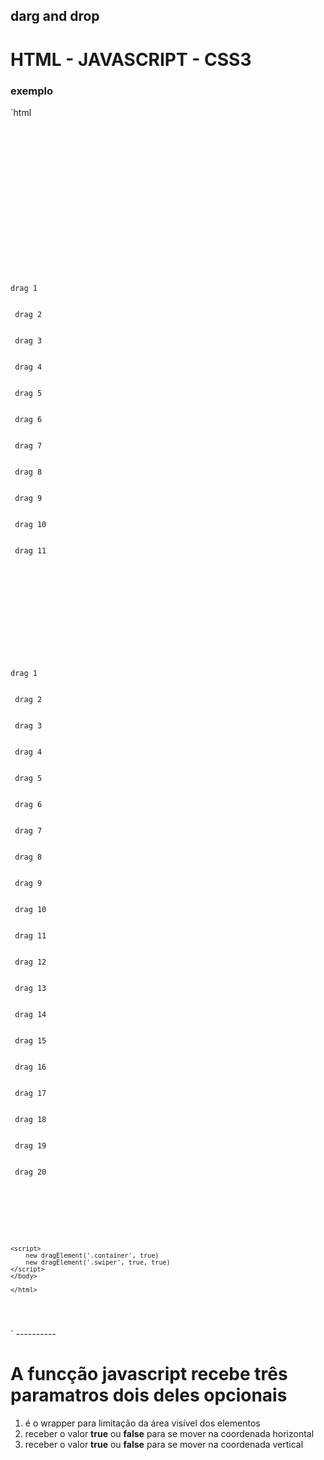 ## darg and drop

# HTML - JAVASCRIPT - CSS3

### exemplo

`html
<pre><code>
    <html lang="en">

    <head>
    <meta charset="UTF-8">
    <meta name="viewport" content="width=device-width, initial-scale=1.0">
    <title>drag drop</title>
    <link rel="stylesheet" href="style.css">
    </head>

    <body>
    <div class="container">
        <!--o wrapper só deve ter um tag filho raiz-->
        <!-- a class space é opcional na tag raiz, caso não for adicionado será aplicada dinamicamente-->
        <div class="space">
        <div class="drag drag-1">drag 1</div>
        <div class="drag drag-2"> drag 2</div>
        <div class="drag drag-3"> drag 3</div>
        <div class="drag drag-2"> drag 4</div>
        <div class="drag drag-3"> drag 5</div>
        <div class="drag drag-2"> drag 6</div>
        <div class="drag drag-3"> drag 7</div>
        <div class="drag drag-2"> drag 8</div>
        <div class="drag drag-3"> drag 9</div>
        <div class="drag drag-2"> drag 10</div>
        <div class="drag drag-3"> drag 11</div>
        </div>
    </div>

    <div class="wrapper container swiper">
        <!--o wrapper só deve ter um tag filho raiz-->
        <!-- class space é opcional no tag filha raiz, senão existe será adicionada dinamicamente-->
        <div>
        <div class="drag drag-1">drag 1</div>
        <div class="drag drag-2"> drag 2</div>
        <div class="drag drag-3"> drag 3</div>
        <div class="drag drag-2"> drag 4</div>
        <div class="drag drag-3"> drag 5</div>
        <div class="drag drag-2"> drag 6</div>
        <div class="drag drag-3"> drag 7</div>
        <div class="drag drag-2"> drag 8</div>
        <div class="drag drag-3"> drag 9</div>
        <div class="drag drag-2"> drag 10</div>
        <div class="drag drag-3"> drag 11</div>
        <div class="drag drag-2"> drag 12</div>
        <div class="drag drag-3"> drag 13</div>
        <div class="drag drag-2"> drag 14</div>
        <div class="drag drag-3"> drag 15</div>
        <div class="drag drag-3"> drag 16</div>
        <div class="drag drag-3"> drag 17</div>
        <div class="drag drag-3"> drag 18</div>
        <div class="drag drag-3"> drag 19</div>
        <div class="drag drag-3"> drag 20</div>
        </div>
    </div>
    <script src="drag.js"></script>
    <script>
        new dragElement('.container', true)
        new dragElement('.swiper', true, true)
    </script>
    </body>

    </html>
</code>
</pre>
`
----------

# A funcção javascript recebe três paramatros dois deles opcionais
1. é o wrapper para limitação da área visível dos elementos
2. receber o valor <strong>true</strong> ou <strong>false</strong> para se mover na coordenada horizontal
3. receber o valor <strong>true</strong> ou <strong>false</strong> para se mover na coordenada vertical
